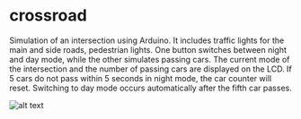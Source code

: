 # crossroad

Simulation of an intersection using Arduino. It includes traffic lights for the main and side roads, pedestrian lights. One button switches between night and day mode, while the other simulates passing cars. The current mode of the intersection and the number of passing cars are displayed on the LCD. If 5 cars do not pass within 5 seconds in night mode, the car counter will reset. Switching to day mode occurs automatically after the fifth car passes.

![alt text]([http://url/to/img.png](https://github.com/David857/intersection-arduino/blob/main/image.jpg)https://github.com/David857/intersection-arduino/blob/main/image.jpg)
